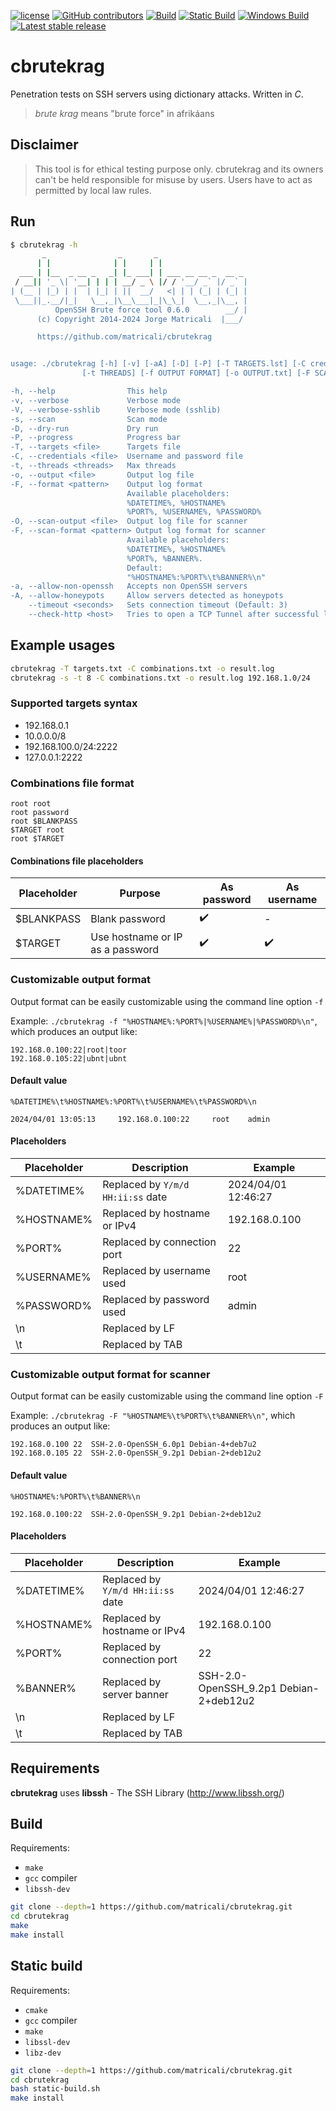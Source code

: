[![license](https://img.shields.io/github/license/matricali/cbrutekrag.svg)](https://matricali.mit-license.org/2014)
[![GitHub contributors](https://img.shields.io/github/contributors/matricali/cbrutekrag.svg)](https://github.com/matricali/cbrutekrag/graphs/contributors) [![Build](https://github.com/matricali/cbrutekrag/actions/workflows/build.yml/badge.svg)](https://github.com/matricali/cbrutekrag/actions/workflows/build.yml)
[![Static Build](https://github.com/matricali/cbrutekrag/actions/workflows/static-build.yml/badge.svg)](https://github.com/matricali/cbrutekrag/actions/workflows/static-build.yml)
[![Windows Build](https://github.com/matricali/cbrutekrag/actions/workflows/windows-build.yml/badge.svg?branch=master)](https://github.com/matricali/cbrutekrag/actions/workflows/windows-build.yml)
[![Latest stable release](https://img.shields.io/badge/dynamic/json.svg?label=stable&url=https%3A%2F%2Fapi.github.com%2Frepos%2Fmatricali%2Fcbrutekrag%2Freleases%2Flatest&query=%24.name&colorB=blue)](https://github.com/matricali/cbrutekrag/releases/latest)

# cbrutekrag
Penetration tests on SSH servers using dictionary attacks. Written in _C_.

> _brute krag_ means "brute force" in afrikáans

## Disclaimer
>This tool is for ethical testing purpose only.
>cbrutekrag and its owners can't be held responsible for misuse by users.
>Users have to act as permitted by local law rules.

## Run

```bash
$ cbrutekrag -h
       _                _       _
      | |              | |     | |
  ___ | |__  _ __ _   _| |_ ___| | ___ __ __ _  __ _
 / __|| '_ \| '__| | | | __/ _ \ |/ / '__/ _` |/ _` |
| (__ | |_) | |  | |_| | ||  __/   <| | | (_| | (_| |
 \___||_.__/|_|   \__,_|\__\___|_|\_\_|  \__,_|\__, |
          OpenSSH Brute force tool 0.6.0        __/ |
      (c) Copyright 2014-2024 Jorge Matricali  |___/

      https://github.com/matricali/cbrutekrag


usage: ./cbrutekrag [-h] [-v] [-aA] [-D] [-P] [-T TARGETS.lst] [-C credentials.lst]
                [-t THREADS] [-f OUTPUT FORMAT] [-o OUTPUT.txt] [-F SCAN OUTPUT FORMAT] [-O SCAN_OUTPUT.txt] [TARGETS...]

-h, --help                This help
-v, --verbose             Verbose mode
-V, --verbose-sshlib      Verbose mode (sshlib)
-s, --scan                Scan mode
-D, --dry-run             Dry run
-P, --progress            Progress bar
-T, --targets <file>      Targets file
-C, --credentials <file>  Username and password file
-t, --threads <threads>   Max threads
-o, --output <file>       Output log file
-F, --format <pattern>    Output log format
                          Available placeholders:
                          %DATETIME%, %HOSTNAME%
                          %PORT%, %USERNAME%, %PASSWORD%
-O, --scan-output <file>  Output log file for scanner
-F, --scan-format <pattern> Output log format for scanner
                          Available placeholders:
                          %DATETIME%, %HOSTNAME%
                          %PORT%, %BANNER%.
                          Default:
                          "%HOSTNAME%:%PORT%\t%BANNER%\n"
-a, --allow-non-openssh   Accepts non OpenSSH servers
-A, --allow-honeypots     Allow servers detected as honeypots
    --timeout <seconds>   Sets connection timeout (Default: 3)
    --check-http <host>   Tries to open a TCP Tunnel after successful login
```

## Example usages
```bash
cbrutekrag -T targets.txt -C combinations.txt -o result.log
cbrutekrag -s -t 8 -C combinations.txt -o result.log 192.168.1.0/24
```

### Supported targets syntax

* 192.168.0.1
* 10.0.0.0/8
* 192.168.100.0/24:2222
* 127.0.0.1:2222

### Combinations file format
```
root root
root password
root $BLANKPASS
$TARGET root
root $TARGET
```

#### Combinations file placeholders

|Placeholder|Purpose|As password| As username|
|------------|------|-----------|------------|
|$BLANKPASS|Blank password|✔️|-|
|$TARGET|Use hostname or IP as a password|✔️|✔️|

### Customizable output format

Output format can be easily customizable using the command line option `-f`

Example: `./cbrutekrag -f "%HOSTNAME%:%PORT%|%USERNAME%|%PASSWORD%\n"`, which
produces an output like:

```
192.168.0.100:22|root|toor
192.168.0.105:22|ubnt|ubnt
```

#### Default value

`%DATETIME%\t%HOSTNAME%:%PORT%\t%USERNAME%\t%PASSWORD%\n`

```
2024/04/01 13:05:13     192.168.0.100:22     root    admin
```

#### Placeholders

|Placeholder|Description                       |Example            |
|-----------|----------------------------------|-------------------|
|%DATETIME% |Replaced by `Y/m/d HH:ii:ss` date |2024/04/01 12:46:27|
|%HOSTNAME% |Replaced by hostname or IPv4      |192.168.0.100      |
|%PORT%     |Replaced by connection port       |22                 |
|%USERNAME% |Replaced by username used         |root               |
|%PASSWORD% |Replaced by password used         |admin              |
|\n         |Replaced by LF                    |                   |
|\t         |Replaced by TAB                   |                   |

### Customizable output format for scanner

Output format can be easily customizable using the command line option `-F`

Example: `./cbrutekrag -F "%HOSTNAME%\t%PORT%\t%BANNER%\n"`, which
produces an output like:

```
192.168.0.100 22  SSH-2.0-OpenSSH_6.0p1 Debian-4+deb7u2
192.168.0.105 22  SSH-2.0-OpenSSH_9.2p1 Debian-2+deb12u2
```

#### Default value

`%HOSTNAME%:%PORT%\t%BANNER%\n`

```
192.168.0.100:22  SSH-2.0-OpenSSH_9.2p1 Debian-2+deb12u2
```

#### Placeholders

|Placeholder|Description                       |Example            |
|-----------|----------------------------------|-------------------|
|%DATETIME% |Replaced by `Y/m/d HH:ii:ss` date |2024/04/01 12:46:27|
|%HOSTNAME% |Replaced by hostname or IPv4      |192.168.0.100      |
|%PORT%     |Replaced by connection port       |22                 |
|%BANNER%   |Replaced by server banner         |SSH-2.0-OpenSSH_9.2p1 Debian-2+deb12u2|
|\n         |Replaced by LF                    |                   |
|\t         |Replaced by TAB                   |                   |

## Requirements
**cbrutekrag** uses **libssh** - The SSH Library (http://www.libssh.org/)

## Build

Requirements:

* `make`
* `gcc` compiler
* `libssh-dev`

```bash
git clone --depth=1 https://github.com/matricali/cbrutekrag.git
cd cbrutekrag
make
make install
```

## Static build

Requirements:

* `cmake`
* `gcc` compiler
* `make`
* `libssl-dev`
* `libz-dev`

```bash
git clone --depth=1 https://github.com/matricali/cbrutekrag.git
cd cbrutekrag
bash static-build.sh
make install
```

